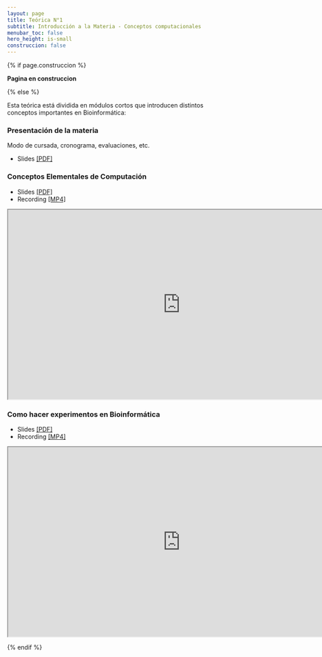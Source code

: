 ```yaml
---
layout: page
title: Teórica N°1
subtitle: Introducción a la Materia - Conceptos computacionales
menubar_toc: false
hero_height: is-small
construccion: false
---
```


{% if page.construccion %}

**Pagina en construccion**

{% else %}

Esta teórica está dividida en módulos cortos que introducen distintos conceptos importantes en Bioinformática:

### Presentación de la materia

Modo de cursada, cronograma, evaluaciones, etc.
- Slides [[PDF]](https://drive.google.com/file/d/1L5vNcZIqp29oYxXn3vyO0oRtnkNrJabT/view?usp=sharing)

### Conceptos Elementales de Computación
- Slides [[PDF]](https://drive.google.com/file/d/10BmIcpfDtL6E0R0vnKqs6BCStTAWpmDK/view?usp=sharing)
- Recording [[MP4]](https://drive.google.com/file/d/1AaoKBRLzeGjQCqMI8rUZxAM5n3JYvloS/view?usp=sharing)

<iframe src="https://drive.google.com/file/d/1AaoKBRLzeGjQCqMI8rUZxAM5n3JYvloS/preview" width="800" height="440"></iframe>

### Como hacer experimentos en Bioinformática
- Slides [[PDF]](https://drive.google.com/file/d/16MD9KYFr5hRPh4C28i_i9uYv0ZS589d6/view?usp=sharing)
- Recording [[MP4]](https://drive.google.com/file/d/1XFNyo4tUk3IRYxMvRGhwtAcpoKGoxTyO/view?usp=sharing)

<iframe src="https://drive.google.com/file/d/1XFNyo4tUk3IRYxMvRGhwtAcpoKGoxTyO/preview" width="800" height="440"></iframe>

{% endif %}
